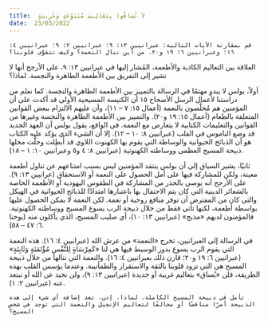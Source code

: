 ```yaml
---
title:  لاَ تُسَاقُوا بِتَعَالِيمَ مُتَنَوِّعَةٍ وَغَرِيبَةٍ
date:  23/03/2022
---
```


`قم بمقارنة الآيات التالية: عبرانيين ١٣: ٩؛ عبرانيين ٢: ٩؛ عبرانيين ٤: ١٦؛ وعبرانيين ٦: ١٩ و٢٠. من أين ننال النعمة؟ وكيف تتقوَّى قلوبنا؟`

العلاقة بين التعاليم الكاذبة والأطعمة، المُشار إليها في عبرانيين ١٣: ٩، على الأرجح أنها لا تشير إلى التفريق بين الأطعمة الطاهرة والنجسة. لماذا؟

أولاً، بولس لا يبدو مهتمًا في الرسالة بالتمييز بين الأطعمة الطاهرة والنجسة. كما نعلم من دراستنا لأعمال الرسل الأصحاح ١٥ أن الكنيسة المسيحية الأولى قد أكدت على أن المؤمنين هم مُخلَّصون بالنعمة (أعمال ١٥: ٧ – ١١)، وأن عليهم الالتزام ببعض القوانين المتعلقة بالطعام (أعمال ١٥: ١٩ و٢٠). والتمييز بين الأطعمة الطاهرة والنجسة وغيرها من القوانين والتعليمات الكتابية لا يتعارض مع النعمة. في الواقع، يقول بولس أن العهد الجديد قد وضع الناموس في القلب (عبرانيين ٨: ١٠ – ١٢). إلا أن الشيء الذي يؤكد عليه الكتاب هو أن الذبائح الحيوانية والوساطة التي يقوم بها الكهنوت اللاوي قد أُبطِلت وحلَّت محلها ذبيحة المسيح العظمى ووساطته الكهنوتية (عبرانيين ٨: ٤ و٥ وعبرانيين ١٠: ١ – ١٨).

ثانيًا، يشير السياق إلى أن بولس ينتقد المؤمنين ليس بسبب امتناعهم عن تناول أطعمة معينة، ولكن للمشاركة فيها على أمل الحصول على النعمة أو الاستحقاق (عرانيين ١٣: ٩). على الأرجح أنه يوصي بالحذر من المشاركة في الطقوس اليهودية أو الأطعمة الخاصة بالشعائر الدينية التي كان يتم الاحتفال بها باعتبارها امتدادًا للذبائح الحيوانية في الهيكل والتي كان من المفترض أن توفر منافع روحية أو نعمة. لكن النعمة لا يمكن الحصول عليها بواسطة أطعمة، لكنها تأتي فقط من خلال ذبيحة الرب يسوع المسيح ووساطته الكهنوتية. فالمؤمنون لديهم «مذبح» (عبرانيين ١٣: ١٠)، أي صليب المسيح، الذي يأكلون منه (يوحنا ٦: ٤٧ – ٥٨).

في الرسالة إلى العبرانيين، تخرج «النعمة» من عرش الله (عبرانيين ٤: ١٦). هذه النعمة التي يقوم الرب يسوع بدور الوسيط فيها هي لنا «كَمِرْسَاةٍ لِلنَّفْسِ مُؤْتَمَنَةٍ وَثَابِتَةٍ» (عبرانيين ٦: ١٩ و٢٠؛ قارن ذلك بعبرانيين ٤: ١٦). والنعمة التي ننالها من خلال ذبيحة المسيح هي التي تزود قلوبنا بالثقة والاستقرار والطمأنينة. وعندما يؤسس القلب بهذه الطريقة، فلن «يُساق» بتعاليم غريبة أو جديدة (عبرانيين ١٣: ٩)، ولن نحيد عن الله أو نبتعد عنه (عبرانيين ٢: ١).

`تأمل في ذبيحة المسيح الكاملة. لماذا، إذن، تعد إضافة أي شيء إلى هذه الذبيحة أمرًا مناقضًا أو مخالفًا لتعاليم الإنجيل والنعمة التي توجد في شخص المسيح؟`